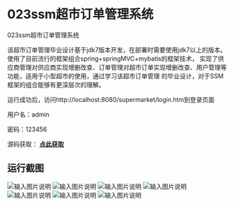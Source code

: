 # 023ssm超市订单管理系统
023ssm超市订单管理系统


该超市订单管理毕业设计基于jdk7版本开发，在部署时需要使用jdk7以上的版本。使用了目前流行的框架组合spring+springMVC+mybatis的框架技术， 实现了供应商管理对供应商实现增删改查、订单管理对超市订单实现增删改查、用户管理等功能，适用于小型超市的使用，通过学习该超市订单管理 的毕业设计，对于SSM框架的组合能够有更深层次的理解。


运行成功后，访问http://localhost:8080/supermarket/login.htm到登录页面

用户名：admin

密码：123456

源码获取： [**点此获取** ](http://www.shuyue.fun/index.php?type=productinfo&id=125)

## 运行截图

![输入图片说明](https://images.gitee.com/uploads/images/2021/0316/202955_9c1604ae_863230.png "屏幕截图.png")
![输入图片说明](https://images.gitee.com/uploads/images/2021/0316/203015_0f419576_863230.png "屏幕截图.png")
![输入图片说明](https://images.gitee.com/uploads/images/2021/0316/203029_7a24ebf6_863230.png "屏幕截图.png")
![输入图片说明](https://images.gitee.com/uploads/images/2021/0316/203039_af601e29_863230.png "屏幕截图.png")
![输入图片说明](https://images.gitee.com/uploads/images/2021/0316/203050_38b4f773_863230.png "屏幕截图.png")
![输入图片说明](https://images.gitee.com/uploads/images/2021/0316/203100_0edc1f1a_863230.png "屏幕截图.png")
![输入图片说明](https://images.gitee.com/uploads/images/2021/0316/203113_b452e290_863230.png "屏幕截图.png")
